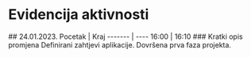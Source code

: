 # Evidencija aktivnosti
<x>
## 24.01.2023.
Pocetak | Kraj
------- | ----
16:00   | 16:10
### Kratki opis promjena
Definirani zahtjevi aplikacije.
Dovršena prva faza projekta.
<x>
